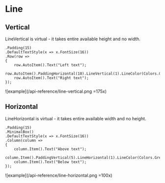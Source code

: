 # Line

## Vertical

LineVertical is virtual - it takes entire available height and no width.

```csharp{6}
.Padding(15)
.DefaultTextStyle(x => x.FontSize(16))
.Row(row =>
{
    row.AutoItem().Text("Left text");
    row.AutoItem().PaddingHorizontal(10).LineVertical(1).LineColor(Colors.Grey.Medium);
    row.AutoItem().Text("Right text");
});
```

![example](/api-reference/line-vertical.png =175x)

## Horizontal

LineHorizontal is virtual - it takes entire available width and no height.

```csharp{7}
.Padding(15)
.MinimalBox()
.DefaultTextStyle(x => x.FontSize(16))
.Column(column =>
{
    column.Item().Text("Above text");
    column.Item().PaddingVertical(5).LineHorizontal(1).LineColor(Colors.Grey.Medium);
    column.Item().Text("Below text");
});
```

![example](/api-reference/line-horizontal.png =100x)